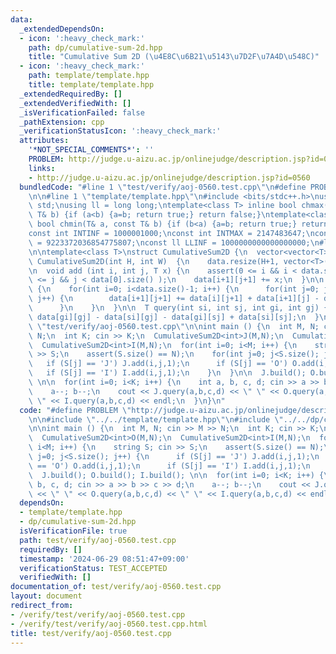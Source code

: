 ```yaml
---
data:
  _extendedDependsOn:
  - icon: ':heavy_check_mark:'
    path: dp/cumulative-sum-2d.hpp
    title: "Cumulative Sum 2D (\u4E8C\u6B21\u5143\u7D2F\u7A4D\u548C)"
  - icon: ':heavy_check_mark:'
    path: template/template.hpp
    title: template/template.hpp
  _extendedRequiredBy: []
  _extendedVerifiedWith: []
  _isVerificationFailed: false
  _pathExtension: cpp
  _verificationStatusIcon: ':heavy_check_mark:'
  attributes:
    '*NOT_SPECIAL_COMMENTS*': ''
    PROBLEM: http://judge.u-aizu.ac.jp/onlinejudge/description.jsp?id=0560
    links:
    - http://judge.u-aizu.ac.jp/onlinejudge/description.jsp?id=0560
  bundledCode: "#line 1 \"test/verify/aoj-0560.test.cpp\"\n#define PROBLEM \"http://judge.u-aizu.ac.jp/onlinejudge/description.jsp?id=0560\"\
    \n\n#line 1 \"template/template.hpp\"\n#include <bits/stdc++.h>\nusing namespace\
    \ std;\nusing ll = long long;\ntemplate<class T> inline bool chmax(T& a, const\
    \ T& b) {if (a<b) {a=b; return true;} return false;}\ntemplate<class T> inline\
    \ bool chmin(T& a, const T& b) {if (b<a) {a=b; return true;} return false;}\n\
    const int INTINF = 1000001000;\nconst int INTMAX = 2147483647;\nconst ll LLMAX\
    \ = 9223372036854775807;\nconst ll LLINF = 1000000000000000000;\n#line 1 \"dp/cumulative-sum-2d.hpp\"\
    \n\ntemplate<class T>\nstruct CumulativeSum2D {\n  vector<vector<T>> data;\n \
    \ CumulativeSum2D(int H, int W)  {\n    data.resize(H+1, vector<T>(W+1));\n  }\n\
    \n  void add (int i, int j, T x) {\n    assert(0 <= i && i < data.size() && 0\
    \ <= j && j < data[0].size() );\n    data[i+1][j+1] += x;\n  }\n\n  void build()\
    \ {\n    for(int i=0; i<data.size()-1; i++) {\n      for(int j=0; j<data[0].size()-1;\
    \ j++) {\n        data[i+1][j+1] += data[i][j+1] + data[i+1][j] - data[i][j];\n\
    \      }\n    }\n  }\n\n  T query(int si, int sj, int gi, int gj) {\n    return\
    \ data[gi][gj] - data[si][gj] - data[gi][sj] + data[si][sj];\n  }\n};\n#line 5\
    \ \"test/verify/aoj-0560.test.cpp\"\n\nint main () {\n  int M, N; cin >> M >>\
    \ N;\n  int K; cin >> K;\n  CumulativeSum2D<int>J(M,N);\n  CumulativeSum2D<int>O(M,N);\n\
    \  CumulativeSum2D<int>I(M,N);\n  for(int i=0; i<M; i++) {\n    string S; cin\
    \ >> S;\n    assert(S.size() == N);\n    for(int j=0; j<S.size(); j++) {\n   \
    \   if (S[j] == 'J') J.add(i,j,1);\n      if (S[j] == 'O') O.add(i,j,1);\n   \
    \   if (S[j] == 'I') I.add(i,j,1);\n    }\n  }\n\n  J.build(); O.build(); I.build();\
    \ \n\n  for(int i=0; i<K; i++) {\n    int a, b, c, d; cin >> a >> b >> c >> d;\n\
    \    a--; b--;\n    cout << J.query(a,b,c,d) << \" \" << O.query(a,b,c,d) << \"\
    \ \" << I.query(a,b,c,d) << endl;\n  }\n}\n"
  code: "#define PROBLEM \"http://judge.u-aizu.ac.jp/onlinejudge/description.jsp?id=0560\"\
    \n\n#include \"../../template/template.hpp\"\n#include \"../../dp/cumulative-sum-2d.hpp\"\
    \n\nint main () {\n  int M, N; cin >> M >> N;\n  int K; cin >> K;\n  CumulativeSum2D<int>J(M,N);\n\
    \  CumulativeSum2D<int>O(M,N);\n  CumulativeSum2D<int>I(M,N);\n  for(int i=0;\
    \ i<M; i++) {\n    string S; cin >> S;\n    assert(S.size() == N);\n    for(int\
    \ j=0; j<S.size(); j++) {\n      if (S[j] == 'J') J.add(i,j,1);\n      if (S[j]\
    \ == 'O') O.add(i,j,1);\n      if (S[j] == 'I') I.add(i,j,1);\n    }\n  }\n\n\
    \  J.build(); O.build(); I.build(); \n\n  for(int i=0; i<K; i++) {\n    int a,\
    \ b, c, d; cin >> a >> b >> c >> d;\n    a--; b--;\n    cout << J.query(a,b,c,d)\
    \ << \" \" << O.query(a,b,c,d) << \" \" << I.query(a,b,c,d) << endl;\n  }\n}"
  dependsOn:
  - template/template.hpp
  - dp/cumulative-sum-2d.hpp
  isVerificationFile: true
  path: test/verify/aoj-0560.test.cpp
  requiredBy: []
  timestamp: '2024-06-29 08:51:47+09:00'
  verificationStatus: TEST_ACCEPTED
  verifiedWith: []
documentation_of: test/verify/aoj-0560.test.cpp
layout: document
redirect_from:
- /verify/test/verify/aoj-0560.test.cpp
- /verify/test/verify/aoj-0560.test.cpp.html
title: test/verify/aoj-0560.test.cpp
---
```


